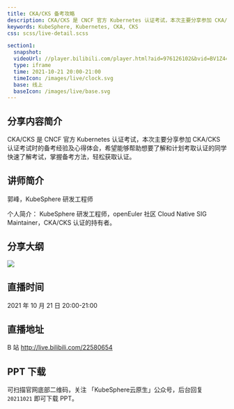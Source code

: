 ```yaml
---
title: CKA/CKS 备考攻略
description: CKA/CKS 是 CNCF 官方 Kubernetes 认证考试，本次主要分享参加 CKA/CKS 认证考试时的备考经验及心得体会，希望能够帮助想要了解和计划考取认证的同学快速了解考试，掌握备考方法，轻松获取认证。
keywords: KubeSphere, Kubernetes, CKA, CKS
css: scss/live-detail.scss

section1:
  snapshot: 
  videoUrl: //player.bilibili.com/player.html?aid=976126102&bvid=BV1Z44y1x7e3&cid=428904630&page=1&high_quality=1
  type: iframe
  time: 2021-10-21 20:00-21:00
  timeIcon: /images/live/clock.svg
  base: 线上
  baseIcon: /images/live/base.svg
---
```

## 分享内容简介

CKA/CKS 是 CNCF 官方 Kubernetes 认证考试，本次主要分享参加 CKA/CKS 认证考试时的备考经验及心得体会，希望能够帮助想要了解和计划考取认证的同学快速了解考试，掌握备考方法，轻松获取认证。

## 讲师简介

郭峰，KubeSphere 研发工程师

个人简介：
KubeSphere 研发工程师，openEuler 社区 Cloud Native SIG Maintainer，CKA/CKS 认证的持有者。

## 分享大纲

![](https://pek3b.qingstor.com/kubesphere-community/images/ckacks1021-live.png)

## 直播时间

2021 年 10 月 21 日 20:00-21:00

## 直播地址

B 站  http://live.bilibili.com/22580654

## PPT 下载

可扫描官网底部二维码，关注 「KubeSphere云原生」公众号，后台回复 `20211021` 即可下载 PPT。
